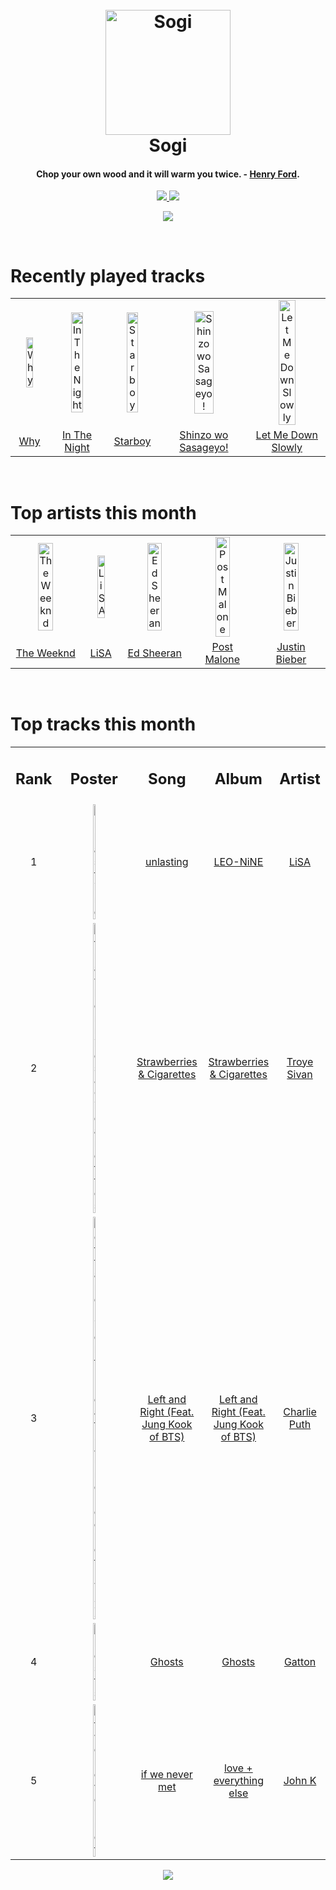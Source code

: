 <h1 align='center'>
  <br>
  <a href='https://www.youtube.com/watch?v=dQw4w9WgXcQ'><img src='https://i.ibb.co/XYSwTqV/kaguya-modified.png' alt='Sogi' width='200'></a>
  <br>
  Sogi
  <br>
</h1>

<h4 align='center'>Chop your own wood and it will warm you twice.  - <a href='https://duckduckgo.com/?q=Henry+Ford' target='_blank'>Henry Ford</a>.</h4>

<p align='center'>
  <a href='https://discord.gg/96EA7ENfV9'>
    <img src='https://img.shields.io/discord/775232281954353183?color=blue&label=Discord'>
  </a>
  <a href='https://sxoxgxi.pythonanywhere.com/'><img src='https://img.shields.io/website?down_color=red&down_message=offline&label=Blog&up_color=light%20green&up_message=online&url=https%3A%2F%2Fsxoxgxi.pythonanywhere.com'></a>
</p>
<p status, align='center'>
  <a href='https://open.spotify.com/user/317777c47jvjnq6zzzwbijw6gbmi'>
    <img src='https://img.shields.io/badge/Playing-Bad Things (with Camila Cabello)-&?style=social&logo=spotify'>
  </a>
</p status>
<!------ RECENTLY PLAYED ------>

<p recentlyplayed, float='left'>
  <br>
  <h1>Recently played tracks</h1>
  <p></p>
  <table style='width:100%'>
    <tr align='center'>
      <td><img class='artists' src='https://images.weserv.nl/?mask=circle&url=https://i.scdn.co/image/ab67616d0000b273f9f2d43ff44bdfbe8c556f8d' alt='Why' style='width:50%'>
      </td>
      <td><img class='artists' src='https://images.weserv.nl/?mask=circle&url=https://i.scdn.co/image/ab67616d0000b2737fcead687e99583072cc217b' alt='In The Night' style='width:50%'>
      </td>
      <td><img class='artists' src='https://images.weserv.nl/?mask=circle&url=https://i.scdn.co/image/ab67616d0000b2734718e2b124f79258be7bc452' alt='Starboy' style='width:50%'>
      </td>
      <td><img class='artists' src='https://images.weserv.nl/?mask=circle&url=https://i.scdn.co/image/ab67616d0000b27374164dc6fb6a320abf6a34fd' alt='Shinzo wo Sasageyo!' style='width:50%'>
      </td>
      <td><img class='artists' src='https://images.weserv.nl/?mask=circle&url=https://i.scdn.co/image/ab67616d0000b273459d675aa0b6f3b211357370' alt='Let Me Down Slowly' style='width:50%'>
      </td>
    </tr>
    <tr align='center'>
      <td>
      <a href='https://open.spotify.com/track/7lozLnUfzcgEpMMVQI7yhA'>Why</a>
      </td>
      <td>
      <a href='https://open.spotify.com/track/25KybV9BOUlvcnv7nN3Pyo'>In The Night</a>
      </td>
      <td>
      <a href='https://open.spotify.com/track/7MXVkk9YMctZqd1Srtv4MB'>Starboy</a>
      </td>
      <td>
      <a href='https://open.spotify.com/track/5uraJqtCBvLpwt3VeomZdq'>Shinzo wo Sasageyo!</a>
      </td>
      <td>
      <a href='https://open.spotify.com/track/2qxmye6gAegTMjLKEBoR3d'>Let Me Down Slowly</a>
      </td>
    </tr>
  </table>
</p recentlyplayed>
<!------ .RECENTLY PLAYED ------>
<!------ TOP ARTISTS ------>

<p topartists, float='left'>
  <br>
  <h1>Top artists this month</h1>
  <p></p>
  <table style='width:100%'>
    <tr align='center'>
      <td><img class='artists' src='https://images.weserv.nl/?mask=circle&url=https://i.scdn.co/image/ab6761610000e5ebb5f9e28219c169fd4b9e8379' alt='The Weeknd' style='width:50%'>
      </td>
      <td><img class='artists' src='https://images.weserv.nl/?mask=circle&url=https://i.scdn.co/image/ab6761610000e5ebdcd1820cd9a0eaefc5d0646f' alt='LiSA' style='width:50%'>
      </td>
      <td><img class='artists' src='https://images.weserv.nl/?mask=circle&url=https://i.scdn.co/image/ab6761610000e5eb12a2ef08d00dd7451a6dbed6' alt='Ed Sheeran' style='width:50%'>
      </td>
      <td><img class='artists' src='https://images.weserv.nl/?mask=circle&url=https://i.scdn.co/image/ab6761610000e5ebb894ef9fa437b0389c5567cc' alt='Post Malone' style='width:50%'>
      </td>
      <td><img class='artists' src='https://images.weserv.nl/?mask=circle&url=https://i.scdn.co/image/ab6761610000e5eb8ae7f2aaa9817a704a87ea36' alt='Justin Bieber' style='width:50%'>
      </td>
    </tr>
    <tr align='center'>
      <td>
      <a href='https://open.spotify.com/artist/1Xyo4u8uXC1ZmMpatF05PJ'>The Weeknd</a>
      </td>
      <td>
      <a href='https://open.spotify.com/artist/0blbVefuxOGltDBa00dspv'>LiSA</a>
      </td>
      <td>
      <a href='https://open.spotify.com/artist/6eUKZXaKkcviH0Ku9w2n3V'>Ed Sheeran</a>
      </td>
      <td>
      <a href='https://open.spotify.com/artist/246dkjvS1zLTtiykXe5h60'>Post Malone</a>
      </td>
      <td>
      <a href='https://open.spotify.com/artist/1uNFoZAHBGtllmzznpCI3s'>Justin Bieber</a>
      </td>
    </tr>
  </table>
</p topartists>
<!------ .TOP ARTISTS ------>

<!------ TOP SONGS ------>

<p topsongs, float='left' >
  <br>
  <h1>Top tracks this month</h1>
  <p></p>
  <table style='width:100%'>
    <tr align='center'>
      <td>
      <h2>Rank</h2>
      </td>
      <td>
      <h2>Poster</h2>
      </td>
      <td>
      <h2>Song</h2>
      </td>
      <td>
      <h2>Album</h2>
      </td>
      <td>
      <h2>Artist</h2>
      </td>
    </tr>
    <tr align='center'>
      <td>
      1
      </td>
      <td><img class='artists' src='https://images.weserv.nl/?mask=circle&url=https://i.scdn.co/image/ab67616d0000b27364c8cf7bc530a05dd10e8efe' alt='unlasting' style='width:10%'>
      </td>
      <td>
      <a href='https://open.spotify.com/track/3SlQVRQAgsc6ac6UBM9dIk'>unlasting</a>
      </td>
      <td>
      <a href='https://open.spotify.com/album/6qi56zXbhq7PU5lvzWNXIO'>LEO-NiNE</a>
      </td>
      <td>
      <a href='https://open.spotify.com/artist/0blbVefuxOGltDBa00dspv'>LiSA</a>
      </td>
    </tr>
    <tr align='center'>
      <td>
      2
      </td>
      <td><img class='artists' src='https://images.weserv.nl/?mask=circle&url=https://i.scdn.co/image/ab67616d0000b273c9eb4c87e1d7f5353908b712' alt='Strawberries & Cigarettes' style='width:10%'>
      </td>
      <td>
      <a href='https://open.spotify.com/track/3afkJSKX0EAMsJXTZnDXXJ'>Strawberries & Cigarettes</a>
      </td>
      <td>
      <a href='https://open.spotify.com/album/5L0bixsyXEkomsyucUySjy'>Strawberries & Cigarettes</a>
      </td>
      <td>
      <a href='https://open.spotify.com/artist/3WGpXCj9YhhfX11TToZcXP'>Troye Sivan</a>
      </td>
    </tr>
    <tr align='center'>
      <td>
      3
      </td>
      <td><img class='artists' src='https://images.weserv.nl/?mask=circle&url=https://i.scdn.co/image/ab67616d0000b2731c069c836dc6cd5b34c310fe' alt='Left and Right (Feat. Jung Kook of BTS)' style='width:10%'>
      </td>
      <td>
      <a href='https://open.spotify.com/track/0mBP9X2gPCuapvpZ7TGDk3'>Left and Right (Feat. Jung Kook of BTS)</a>
      </td>
      <td>
      <a href='https://open.spotify.com/album/4LyiYe4wZ6XwzUne79hidF'>Left and Right (Feat. Jung Kook of BTS)</a>
      </td>
      <td>
      <a href='https://open.spotify.com/artist/6VuMaDnrHyPL1p4EHjYLi7'>Charlie Puth</a>
      </td>
    </tr>
    <tr align='center'>
      <td>
      4
      </td>
      <td><img class='artists' src='https://images.weserv.nl/?mask=circle&url=https://i.scdn.co/image/ab67616d0000b27379bd6e8222975ccfa35f2321' alt='Ghosts' style='width:10%'>
      </td>
      <td>
      <a href='https://open.spotify.com/track/17DTV3UEaE6T8yWgygOUlW'>Ghosts</a>
      </td>
      <td>
      <a href='https://open.spotify.com/album/6dqQPsBNU5vQQgLwzfqYTE'>Ghosts</a>
      </td>
      <td>
      <a href='https://open.spotify.com/artist/09wV1iFg4DBtreMGzepTaE'>Gatton</a>
      </td>
    </tr>
    <tr align='center'>
      <td>
      5
      </td>
      <td><img class='artists' src='https://images.weserv.nl/?mask=circle&url=https://i.scdn.co/image/ab67616d0000b27332db4a1bfc362abd17ab1c18' alt='if we never met' style='width:10%'>
      </td>
      <td>
      <a href='https://open.spotify.com/track/3D2H0RZzOXziswr9UHbpyb'>if we never met</a>
      </td>
      <td>
      <a href='https://open.spotify.com/album/1LA3eirJ1NylPXjS1gbiD5'>love + everything else</a>
      </td>
      <td>
      <a href='https://open.spotify.com/artist/73eAAfRkS2Vi4hx68oTJJE'>John K</a>
      </td>
    </tr>
  </table>
</p topsongs>
<!------ .TOP SONGS ------>
<p align='center'>
  <img src='https://profile-counter.glitch.me/sxoxgxi/count.svg'>
</p>

